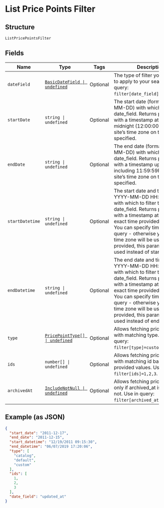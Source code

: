 
# List Price Points Filter

## Structure

`ListPricePointsFilter`

## Fields

| Name | Type | Tags | Description |
|  --- | --- | --- | --- |
| `dateField` | [`BasicDateField \| undefined`](../../doc/models/basic-date-field.md) | Optional | The type of filter you would like to apply to your search. Use in query: `filter[date_field]=created_at`. |
| `startDate` | `string \| undefined` | Optional | The start date (format YYYY-MM-DD) with which to filter the date_field. Returns price points with a timestamp at or after midnight (12:00:00 AM) in your site’s time zone on the date specified. |
| `endDate` | `string \| undefined` | Optional | The end date (format YYYY-MM-DD) with which to filter the date_field. Returns price points with a timestamp up to and including 11:59:59PM in your site’s time zone on the date specified. |
| `startDatetime` | `string \| undefined` | Optional | The start date and time (format YYYY-MM-DD HH:MM:SS) with which to filter the date_field. Returns price points with a timestamp at or after exact time provided in query. You can specify timezone in query - otherwise your site's time zone will be used. If provided, this parameter will be used instead of start_date. |
| `endDatetime` | `string \| undefined` | Optional | The end date and time (format YYYY-MM-DD HH:MM:SS) with which to filter the date_field. Returns price points with a timestamp at or before exact time provided in query. You can specify timezone in query - otherwise your site's time zone will be used. If provided, this parameter will be used instead of end_date. |
| `type` | [`PricePointType[] \| undefined`](../../doc/models/price-point-type.md) | Optional | Allows fetching price points with matching type. Use in query: `filter[type]=custom,catalog`. |
| `ids` | `number[] \| undefined` | Optional | Allows fetching price points with matching id based on provided values. Use in query: `filter[ids]=1,2,3`. |
| `archivedAt` | [`IncludeNotNull \| undefined`](../../doc/models/include-not-null.md) | Optional | Allows fetching price points only if archived_at is present or not. Use in query: `filter[archived_at]=not_null`. |

## Example (as JSON)

```json
{
  "start_date": "2011-12-17",
  "end_date": "2011-12-15",
  "start_datetime": "12/19/2011 09:15:30",
  "end_datetime": "06/07/2019 17:20:06",
  "type": [
    "catalog",
    "default",
    "custom"
  ],
  "ids": [
    1,
    2,
    3
  ],
  "date_field": "updated_at"
}
```


